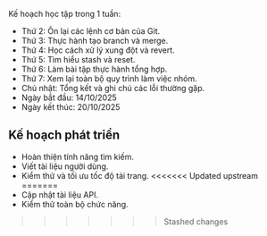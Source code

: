 Kế hoạch học tập trong 1 tuần:

- Thứ 2: Ôn lại các lệnh cơ bản của Git.
- Thứ 3: Thực hành tạo branch và merge.
- Thứ 4: Học cách xử lý xung đột và revert.
- Thứ 5: Tìm hiểu stash và reset.
- Thứ 6: Làm bài tập thực hành tổng hợp.
- Thứ 7: Xem lại toàn bộ quy trình làm việc nhóm.
- Chủ nhật: Tổng kết và ghi chú các lỗi thường gặp.
- Ngày bắt đầu: 14/10/2025
- Ngày kết thúc: 20/10/2025

## Kế hoạch phát triển
- Hoàn thiện tính năng tìm kiếm.
- Viết tài liệu người dùng.
- Kiểm thử và tối ưu tốc độ tải trang.
<<<<<<< Updated upstream
=======
- Cập nhật tài liệu API.
- Kiểm thử toàn bộ chức năng.

>>>>>>> Stashed changes

